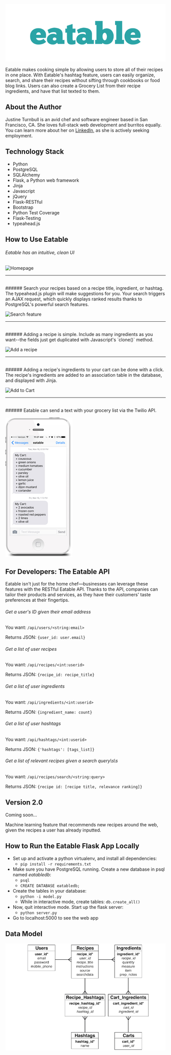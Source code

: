 ![logo](https://raw.githubusercontent.com/jturn130/eatable/master/static/images/logo.png)

Eatable makes cooking simple by allowing users to store all of their recipes in one place. With Eatable's hashtag feature, users can easily organize, search, and share their recipes without sifting through cookbooks or food blog links. Users can also create a Grocery List from their recipe ingredients, and have that list texted to them.

## About the Author
Justine Turnbull is an avid chef and software engineer based in San Francisco, CA. She loves full-stack web development and burritos equally. You can learn more about her on [LinkedIn](https://www.linkedin.com/in/justineturnbull), as she is actively seeking employment.

## Technology Stack

- Python
- PostgreSQL
- SQLAlchemy
- Flask, a Python web framework
- Jinja
- Javascript
- jQuery
- Flask-RESTful
- Bootstrap
- Python Test Coverage
- Flask-Testing
- typeahead.js

## How to Use Eatable

###### Eatable has an intuitive, clean UI

![Homepage](http://g.recordit.co/9wie3PhF4f.gif)  
***   
<br>
###### Search your recipes based on a recipe title, ingredient, or hashtag. The typeahead.js plugin will make suggestions for you. Your search triggers an AJAX request, which quickly displays ranked results thanks to PostgreSQL's powerful search features.

![Search feature](http://g.recordit.co/eCmFjl5lyk.gif)  
*** 
<br>
###### Adding a recipe is simple. Include as many ingredients as you want--the fields just get duplicated with Javascript's `clone()` method.

![Add a recipe](http://g.recordit.co/pp5BndH1m1.gif)  
*** 
<br>
###### Adding a recipe's ingredients to your cart can be done with a click. The recipe's ingredients are added to an association table in the database, and displayed with Jinja.

![Add to Cart](http://g.recordit.co/HxhuRMiEGd.gif)
***
<br>
###### Eatable can send a text with your grocery list via the Twilio API.

![Cart SMS](https://raw.githubusercontent.com/jturn130/eatable/master/static/images/iphone.jpg)  

## For Developers: The Eatable API

Eatable isn't just for the home chef—businesses can leverage these features with the RESTful Eatable API. Thanks to the API, companies can tailor their products and services, as they have their customers' taste preferences at their fingertips.

###### Get a user's ID given their email address
You want: `/api/users/<string:email>`  

Returns JSON: `{user_id: user.email}`

###### Get a list of user recipes
You want: `/api/recipes/<int:userid>`  

Returns JSON: `{recipe_id: recipe_title}`

###### Get a list of user ingredients
You want: `/api/ingredients/<int:userid>`  

Returns JSON: `{ingredient_name: count}`

###### Get a list of user hashtags
You want: `/api/hashtags/<int:userid>`  

Returns JSON: `{'hashtags': [tags_list]}`

###### Get a list of relevant recipes given a search query\s\s
You want: `/api/recipes/search/<string:query>`  

Returns JSON: `{recipe id: [recipe title, relevance ranking]}`

## Version 2.0
Coming soon...

Machine learning feature that recommends new recipes around the web, given the recipes a user has already inputted.


## How to Run the Eatable Flask App Locally

  * Set up and activate a python virtualenv, and install all dependencies:
    * `pip install -r requirements.txt`
  * Make sure you have PostgreSQL running. Create a new database in psql named *eatabledb*:
    * `psql`
    * `CREATE DATABASE eatabledb;`
  * Create the tables in your database:
    * `python -i model.py`
    * While in interactive mode, create tables: `db.create_all()`
  * Now, quit interactive mode. Start up the flask server:
    * `python server.py`
  * Go to localhost:5000 to see the web app

## Data Model

![data model](https://raw.githubusercontent.com/jturn130/eatable/master/static/images/data_model.png)  